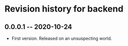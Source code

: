 # Revision history for backend

## 0.0.0.1 -- 2020-10-24

* First version. Released on an unsuspecting world.
